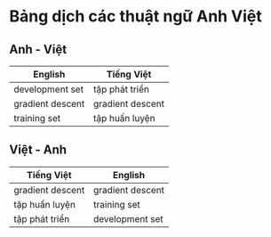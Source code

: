 # Bảng dịch các thuật ngữ Anh Việt

## Anh - Việt

| English | Tiếng Việt |
|---| ---|
| development set | tập phát triển|
| gradient descent| gradient descent|
| training set| tập huấn luyện|


## Việt - Anh

| Tiếng Việt | English |
|--|--|
| gradient descent| gradient descent|
| tập huấn luyện | training set|
| tập phát triển | development set|
